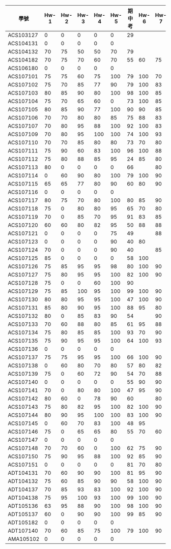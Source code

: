 | 學號        | Hw-1 | Hw-2 | Hw-3 | Hw-4 | Hw-5 | 期中考 | Hw-6 | Hw-7 | Hw-8 | Hw-9 | Hw-10 | 期末考 |
|-----------|------|------|------|------|------|-----|------|------|------|------|-------|-----|
| ACS103127 | 0    | 0    | 0    | 0    | 0    | 29  |      |      |      |      |       |     |
| ACS104131 | 0    | 0    | 0    | 0    | 0    |     |      |      |      |      |       |     |
| ACS104132 | 70   | 75   | 50   | 50   | 70   | 79  |      |      |      |      |       |     |
| ACS104182 | 70   | 75   | 70   | 60   | 70   | 55  | 60   | 75   | 70   | 50   |       |     |
| ACS106180 | 0    | 0    | 0    | 0    | 0    |     |      |      |      |      |       |     |
| ACS107101 | 75   | 75   | 60   | 75   | 100  | 79  | 100  | 70   |      |      |       |     |
| ACS107102 | 75   | 70   | 85   | 77   | 90   | 79  | 100  | 83   | 100  | 100  |       |     |
| ACS107103 | 80   | 85   | 90   | 80   | 100  | 98  | 100  | 85   | 100  | 100  |       |     |
| ACS107104 | 75   | 70   | 65   | 60   | 0    | 73  | 100  | 85   | 80   | 100  |       |     |
| ACS107105 | 80   | 85   | 90   | 77   | 100  | 90  | 90   | 85   | 80   |      |       |     |
| ACS107106 | 70   | 70   | 80   | 80   | 85   | 75  | 88   | 83   | 50   | 100  |       |     |
| ACS107107 | 70   | 80   | 95   | 88   | 100  | 92  | 100  | 83   | 100  | 100  |       |     |
| ACS107109 | 70   | 80   | 95   | 100  | 100  | 74  | 100  | 93   | 80   | 100  |       |     |
| ACS107110 | 70   | 70   | 85   | 80   | 80   | 73  | 70   | 80   | 50   | 90   |       |     |
| ACS107111 | 75   | 90   | 60   | 83   | 100  | 96  | 100  | 88   | 100  | 100  |       |     |
| ACS107112 | 75   | 80   | 88   | 85   | 95   | 24  | 85   | 80   | 80   | 100  |       |     |
| ACS107113 | 80   | 0    | 0    | 0    | 0    | 66  |      | 80   | 100  |      |       |     |
| ACS107114 | 0    | 60   | 90   | 80   | 100  | 79  | 100  | 90   | 70   | 100  |       |     |
| ACS107115 | 65   | 65   | 77   | 80   | 90   | 60  | 80   | 90   | 95   | 95   |       |     |
| ACS107116 | 0    | 0    | 0    | 0    | 0    |     |      |      |      |      |       |     |
| ACS107117 | 80   | 75   | 70   | 80   | 100  | 80  | 85   | 90   |      | 100  |       |     |
| ACS107118 | 75   | 0    | 80   | 80   | 95   | 65  | 70   | 80   | 50   | 100  |       |     |
| ACS107119 | 70   | 0    | 85   | 70   | 95   | 91  | 83   | 85   | 50   |      |       |     |
| ACS107120 | 60   | 60   | 80   | 82   | 95   | 50  | 88   | 88   | 50   | 90   |       |     |
| ACS107121 | 0    | 0    | 0    | 0    | 75   | 49  |      | 88   | 50   |      |       |     |
| ACS107123 | 0    | 0    | 0    | 0    | 90   | 40  | 80   |      |      |      |       |     |
| ACS107124 | 70   | 0    | 0    | 0    | 90   | 40  |      | 85   |      |      |       |     |
| ACS107125 | 85   | 0    | 0    | 0    | 0    | 58  | 100  |      |      |      |       |     |
| ACS107126 | 75   | 85   | 95   | 95   | 98   | 80  | 100  | 90   | 100  | 100  |       |     |
| ACS107127 | 75   | 80   | 95   | 95   | 100  | 82  | 100  | 90   | 100  | 100  |       |     |
| ACS107128 | 75   | 0    | 0    | 60   | 100  | 90  |      |      |      |      |       |     |
| ACS107129 | 75   | 85   | 100  | 95   | 100  | 99  | 100  | 90   | 100  | 100  |       |     |
| ACS107130 | 80   | 80   | 95   | 95   | 100  | 47  | 100  | 90   |      | 100  |       |     |
| ACS107131 | 85   | 80   | 90   | 95   | 100  | 88  | 95   | 80   | 80   | 100  |       |     |
| ACS107132 | 80   | 0    | 85   | 83   | 90   | 54  |      | 90   |      |      |       |     |
| ACS107133 | 70   | 60   | 88   | 80   | 85   | 61  | 95   | 88   | 50   | 90   |       |     |
| ACS107134 | 75   | 80   | 85   | 85   | 100  | 93  | 70   | 90   | 90   | 100  |       |     |
| ACS107135 | 75   | 90   | 95   | 95   | 100  | 64  | 100  | 93   | 100  | 100  |       |     |
| ACS107136 | 0    | 0    | 0    | 0    | 0    |     |      |      |      |      |       |     |
| ACS107137 | 75   | 75   | 95   | 95   | 100  | 66  | 100  | 90   | 100  | 100  |       |     |
| ACS107138 | 0    | 60   | 80   | 70   | 80   | 57  | 80   | 82   | 50   | 75   |       |     |
| ACS107139 | 75   | 0    | 60   | 72   | 90   | 54  | 70   | 88   | 95   |      |       |     |
| ACS107140 | 0    | 0    | 0    | 0    | 0    | 55  | 90   | 90   | 95   | 100  |       |     |
| ACS107141 | 70   | 0    | 80   | 80   | 100  | 47  | 95   | 90   | 100  | 100  |       |     |
| ACS107142 | 80   | 60   | 0    | 78   | 90   | 60  |      | 80   | 100  | 100  |       |     |
| ACS107143 | 75   | 80   | 82   | 95   | 100  | 82  | 100  | 90   | 100  | 100  |       |     |
| ACS107144 | 80   | 90   | 95   | 100  | 100  | 83  | 100  | 90   | 80   | 100  |       |     |
| ACS107145 | 0    | 60   | 70   | 83   | 100  | 48  | 95   |      | 50   |      |       |     |
| ACS107146 | 75   | 0    | 65   | 65   | 80   | 55  | 70   | 60   | 50   | 60   |       |     |
| ACS107147 | 0    | 0    | 0    | 0    | 0    |     |      |      |      |      |       |     |
| ACS107148 | 70   | 70   | 60   | 0    | 100  | 62  | 75   | 90   | 100  | 100  |       |     |
| ACS107150 | 75   | 90   | 95   | 88   | 100  | 92  | 85   | 90   | 100  | 100  |       |     |
| ACS107151 | 0    | 0    | 0    | 0    | 0    | 81  | 70   | 80   | 50   |      |       |     |
| ADT104131 | 70   | 60   | 90   | 90   | 100  | 81  | 95   | 90   |      |      |       |     |
| ADT104132 | 75   | 60   | 85   | 90   | 90   | 58  | 100  | 90   |      | 100  |       |     |
| ADT104137 | 70   | 85   | 93   | 83   | 100  | 92  | 100  | 90   | 100  | 100  |       |     |
| ADT104138 | 75   | 95   | 100  | 93   | 100  | 99  | 100  | 90   | 100  | 100  |       |     |
| ADT105136 | 63   | 95   | 88   | 90   | 100  | 98  | 100  | 90   | 90   |      |       |     |
| ADT105137 | 60   | 0    | 90   | 90   | 100  | 99  | 85   | 90   | 100  | 95   |       |     |
| ADT105182 | 0    | 0    | 0    | 0    | 0    |     |      |      |      |      |       |     |
| ADT107140 | 70   | 60   | 85   | 75   | 100  | 79  | 100  | 90   | 80   | 100  |       |     |
| AMA105102 | 0    | 0    | 0    | 0    | 0    |     |      |      |      |      |       |     |
